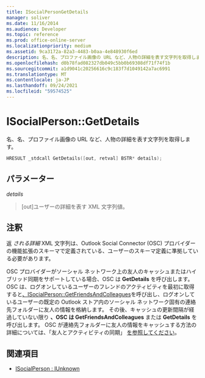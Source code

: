 ```yaml
---
title: ISocialPersonGetDetails
manager: soliver
ms.date: 11/16/2014
ms.audience: Developer
ms.topic: reference
ms.prod: office-online-server
ms.localizationpriority: medium
ms.assetid: 9ca3172a-82a3-4483-b0aa-4e848930f6ed
description: 名、名、プロファイル画像の URL など、人物の詳細を表す文字列を取得します。
ms.openlocfilehash: d0b78fad082327db049c5bb0b69308df71f74f1b
ms.sourcegitcommit: a1d9041c20256616c9c183f7d1049142a7ac6991
ms.translationtype: MT
ms.contentlocale: ja-JP
ms.lasthandoff: 09/24/2021
ms.locfileid: "59574525"
---
```

# <a name="isocialpersongetdetails"></a>ISocialPerson::GetDetails

名、名、プロファイル画像の URL など、人物の詳細を表す文字列を取得します。 
  
```cpp
HRESULT _stdcall GetDetails([out, retval] BSTR* details);
```

## <a name="parameters"></a>パラメーター

_details_
  
> [out]ユーザーの詳細を表す XML 文字列値。
    
## <a name="remarks"></a>注釈

返 _される詳細_ XML 文字列は、Outlook Social Connector (OSC) プロバイダーの機能拡張のスキーマで定義されている、ユーザーのスキーマ定義に準拠している必要があります。
  
OSC プロバイダーがソーシャル ネットワーク上の友人のキャッシュまたはハイブリッド同期をサポートしている場合、OSC は **GetDetails** を呼び出します。 OSC は、ログオンしているユーザーのフレンドのアクティビティを最初に取得すると[、ISocialPerson::GetFriendsAndColleagues](isocialperson-getfriendsandcolleagues.md)を呼び出し、ログオンしているユーザーの既定の Outlook ストア内のソーシャル ネットワーク固有の連絡先フォルダーに友人の情報を格納します。 その後、キャッシュの更新間隔が経過していない限り **、OSC は GetFriendsAndColleagues** または **GetDetails** を呼び出します。 OSC が連絡先フォルダーに友人の情報をキャッシュする方法の詳細については、「友人とアクティビティの同期」 [を参照してください](synchronizing-friends-and-activities.md)。
  
## <a name="see-also"></a>関連項目

- [ISocialPerson : IUnknown](isocialpersoniunknown.md)


